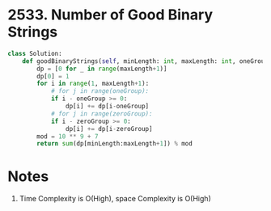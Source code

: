 # 2533. Number of Good Binary Strings

```python
class Solution:
    def goodBinaryStrings(self, minLength: int, maxLength: int, oneGroup: int, zeroGroup: int) -> int:
        dp = [0 for _ in range(maxLength+1)]
        dp[0] = 1
        for i in range(1, maxLength+1):
            # for j in range(oneGroup):
            if i - oneGroup >= 0:
                dp[i] += dp[i-oneGroup]
            # for j in range(zeroGroup):
            if i - zeroGroup >= 0:
                dp[i] += dp[i-zeroGroup]
        mod = 10 ** 9 + 7
        return sum(dp[minLength:maxLength+1]) % mod
```

# Notes

1. Time Complexity is O(High), space Complexity is O(High)
